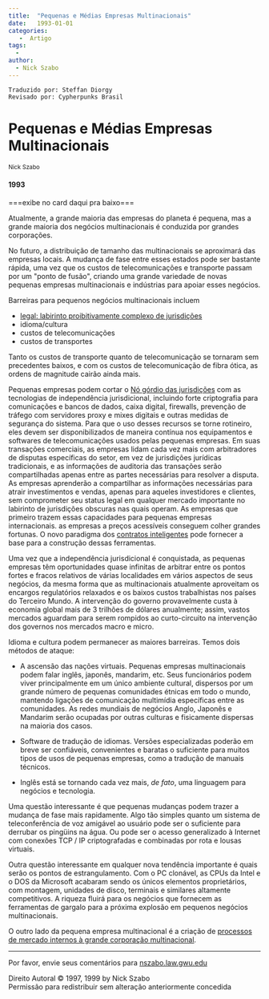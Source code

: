 ```yaml
---
title:  "Pequenas e Médias Empresas Multinacionais"
date:   1993-01-01
categories:
   -  Artigo
tags:
  -
author:
  - Nick Szabo
---
```

```
Traduzido por: Steffan Diorgy 
Revisado por: Cypherpunks Brasil
```


# Pequenas e Médias Empresas Multinacionais  
<small>Nick Szabo</small>  

#### 1993  
===exibe no card daqui pra baixo===


Atualmente, a grande maioria das empresas do planeta é pequena, mas a grande maioria dos negócios multinacionais é conduzida por grandes corporações.

No futuro, a distribuição de tamanho das multinacionais se aproximará das empresas locais. A mudança de fase entre esses estados pode ser bastante rápida, uma vez que os custos de telecomunicações e transporte passam por um "ponto de fusão", criando uma grande variedade de novas pequenas empresas multinacionais e indústrias para apoiar esses negócios.

Barreiras para pequenos negócios multinacionais incluem

*   [legal: labirinto proibitivamente complexo de jurisdições](http://freenet.vcu.edu/science/lawtech/intl.html)
*   idioma/cultura
*   custos de telecomunicações
*   custos de transportes

Tanto os custos de transporte quanto de telecomunicação se tornaram sem precedentes baixos, e com os custos de telecomunicação de fibra ótica, as ordens de magnitude cairão ainda mais.

Pequenas empresas podem cortar o [Nó górdio das jurisdições](http://www.replay.com/cpunk/cptext.html) com as tecnologias de independência jurisdicional, incluindo forte criptografia para comunicações e bancos de dados, caixa digital, firewalls, prevenção de tráfego com servidores proxy e mixes digitais e outras medidas de segurança do sistema. Para que o uso desses recursos se torne rotineiro, eles devem ser disponibilizados de maneira contínua nos equipamentos e softwares de telecomunicações usados ​​pelas pequenas empresas. Em suas transações comerciais, as empresas lidam cada vez mais com arbitradores de disputas específicas do setor, em vez de jurisdições jurídicas tradicionais, e as informações de auditoria das transações serão compartilhadas apenas entre as partes necessárias para resolver a disputa. As empresas aprenderão a compartilhar as informações necessárias para atrair investimentos e vendas, apenas para aqueles investidores e clientes, sem comprometer seu status legal em qualquer mercado importante no labirinto de jurisdições obscuras nas quais operam. As empresas que primeiro trazem essas capacidades para pequenas empresas internacionais. as empresas a preços acessíveis conseguem colher grandes fortunas. O novo paradigma dos [contratos inteligentes](http://szabo.best.vwh.net/smart.contracts.html) pode fornecer a base para a construção dessas ferramentas.

Uma vez que a independência jurisdicional é conquistada, as pequenas empresas têm oportunidades quase infinitas de arbitrar entre os pontos fortes e fracos relativos de várias localidades em vários aspectos de seus negócios, da mesma forma que as multinacionais atualmente aproveitam os encargos regulatórios relaxados e os baixos custos trabalhistas nos países do Terceiro Mundo. A intervenção do governo provavelmente custa à economia global mais de 3 trilhões de dólares anualmente; assim, vastos mercados aguardam para serem rompidos ao curto-circuito na intervenção dos governos nos mercados macro e micro.

Idioma e cultura podem permanecer as maiores barreiras. Temos dois métodos de ataque:

*   A ascensão das nações virtuais. Pequenas empresas multinacionais podem falar inglês, japonês, mandarim, etc. Seus funcionários podem viver principalmente em um único ambiente cultural, dispersos por um grande número de pequenas comunidades étnicas em todo o mundo, mantendo ligações de comunicação multimídia específicas entre as comunidades. As redes mundiais de negócios Anglo, Japonês e Mandarim serão ocupadas por outras culturas e fisicamente dispersas na maioria dos casos.

*   Software de tradução de idiomas. Versões especializadas poderão em breve ser confiáveis, convenientes e baratas o suficiente para muitos tipos de usos de pequenas empresas, como a tradução de manuais técnicos.

*   Inglês está se tornando cada vez mais, _de fato_, uma linguagem para negócios e tecnologia.

Uma questão interessante é que pequenas mudanças podem trazer a mudança de fase mais rapidamente. Algo tão simples quanto um sistema de teleconferência de voz amigável ao usuário pode ser o suficiente para derrubar os pingüins na água. Ou pode ser o acesso generalizado à Internet com conexões TCP / IP criptografadas e combinadas por rota e lousas virtuais.

Outra questão interessante em qualquer nova tendência importante é quais serão os pontos de estrangulamento. Com o PC clonável, as CPUs da Intel e o DOS da Microsoft acabaram sendo os únicos elementos proprietários, com montagem, unidades de disco, terminais e similares altamente competitivos. A riqueza fluirá para os negócios que fornecem as ferramentas de gargalo para a próxima explosão em pequenos negócios multinacionais.

O outro lado da pequena empresa multinacional é a criação de [processos de mercado internos à grande corporação multinacional](http://web.gmu.edu/departments/cmp/CMBM/CMBM.html).

* * *

Por favor, envie seus comentários para [nszabo.law.gwu.edu](http://nszabo.law.gwu.edu)

Direito Autoral © 1997, 1999 by Nick Szabo  
Permissão para redistribuir sem alteração anteriormente concedida
